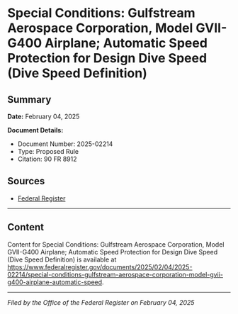 # Special Conditions: Gulfstream Aerospace Corporation, Model GVII-G400 Airplane; Automatic Speed Protection for Design Dive Speed (Dive Speed Definition)

## Summary

**Date:** February 04, 2025

**Document Details:**
- Document Number: 2025-02214
- Type: Proposed Rule
- Citation: 90 FR 8912

## Sources
- [Federal Register](https://www.federalregister.gov/documents/2025/02/04/2025-02214/special-conditions-gulfstream-aerospace-corporation-model-gvii-g400-airplane-automatic-speed)

---

## Content

Content for Special Conditions: Gulfstream Aerospace Corporation, Model GVII-G400 Airplane; Automatic Speed Protection for Design Dive Speed (Dive Speed Definition) is available at https://www.federalregister.gov/documents/2025/02/04/2025-02214/special-conditions-gulfstream-aerospace-corporation-model-gvii-g400-airplane-automatic-speed.

---

*Filed by the Office of the Federal Register on February 04, 2025*
